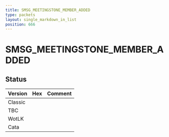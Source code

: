 ```yaml
---
title: SMSG_MEETINGSTONE_MEMBER_ADDED
type: packets
layout: single_markdown_in_list
position: 666
---
```


# SMSG_MEETINGSTONE_MEMBER_ADDED

## Status

Version | Hex | Comment
---------- | ---------- | ---------- 
Classic |  |  
TBC |  |  
WotLK |  |  
Cata |  |  
